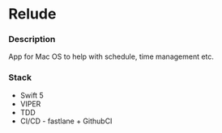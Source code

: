 # Relude


### Description
App for Mac OS to help with schedule, time management etc.

### Stack
- Swift 5
- VIPER
- TDD
- CI/CD - fastlane + GithubCI

